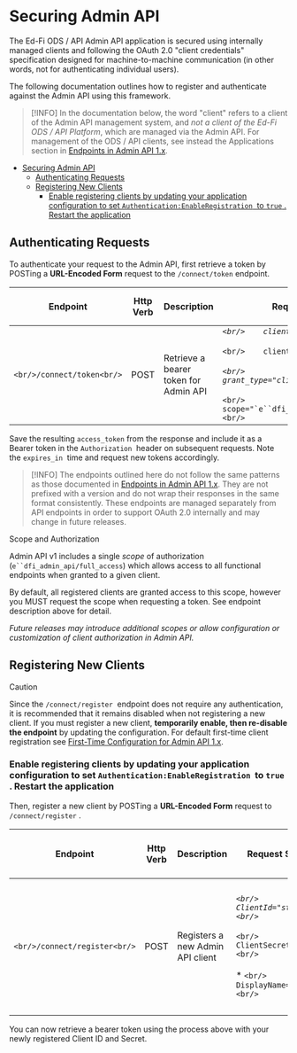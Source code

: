 # Securing Admin API

The Ed-Fi ODS / API Admin API application is secured using internally managed clients and following the OAuth 2.0 "client credentials" specification designed for machine-to-machine communication (in other words, not for authenticating individual users).

The following documentation outlines how to register and authenticate against the Admin API using this framework.

> [!INFO]
> In the documentation below, the word "client" refers to a client of the Admin API management system, and _not a client of the Ed-Fi ODS / API Platform_, which are managed via the Admin API.
> For management of the ODS / API clients, see instead the Applications section in [Endpoints in Admin API 1.x](../technical-information/endpoints-in-admin-api-1x.md).

- [Securing Admin API](#securing-admin-api)
  - [Authenticating Requests](#authenticating-requests)
  - [Registering New Clients](#registering-new-clients)
    - [Enable registering clients by updating your application configuration to set `Authentication:EnableRegistration`  to `true` . Restart the application](#enable-registering-clients-by-updating-your-application-configuration-to-set-authenticationenableregistration-to-true--restart-the-application)

## Authenticating Requests

To authenticate your request to the Admin API, first retrieve a token by POSTing a **URL-Encoded Form** request to the `/connect/token` endpoint.

| Endpoint | Http Verb | Description | Request Schema | Response Schema (Success) | Response Schema (Error) |
| --- | --- | --- | --- | --- | --- |
| ```<br/>/connect/token<br/>``` | POST | Retrieve a bearer token for Admin API | _```<br/>    client_id="string"<br/>```<br/>    <br/>_   ```<br/>    client_secret="string"<br/>```<br/>    <br/>_```<br/>    grant_type="client_credntials"<br/>```<br/>    <br/>_   ```<br/>    scope="`e``dfi_admin_api/full_access`"<br/>``` | ```<br/>{  <br/>  "access_token": "string",  <br/>  "token_type": "Bearer",  <br/>  "expires_in": 0  <br/>}<br/>``` | ```<br/>{  <br/>  "error": "string",  <br/>  "error_description": "string",  <br/>  "error_uri": "string"  <br/>}<br/>``` |

Save the resulting `access_token` from the response and include it as a Bearer token in the `Authorization`  header on subsequent requests. Note the `expires_in`  time and request new tokens accordingly.

> [!INFO]
> The endpoints outlined here do not follow the same patterns as those documented in [Endpoints in Admin API 1.x](../technical-information/endpoints-in-admin-api-1x.md). They are not prefixed with a version and do not wrap their responses in the same format consistently.
> These endpoints are managed separately from API endpoints in order to support OAuth 2.0 internally and may change in future releases.

Scope and Authorization

Admin API v1 includes a single _scope_ of authorization (`e``dfi_admin_api/full_access`) which allows access to all functional endpoints when granted to a given client.

By default, all registered clients are granted access to this scope, however you MUST request the scope when requesting a token. See endpoint description above for detail.

_Future releases may introduce additional scopes or allow configuration or customization of client authorization in Admin API._

## Registering New Clients

> [!CAUTION]
> Since the `/connect/register`  endpoint does not require any authentication, it is recommended that it remains disabled when not registering a new client. If you must register a new client, **temporarily enable, then re-disable the endpoint** by updating the configuration. For default first-time client registration see [First-Time Configuration for Admin API 1.x](../../admin-api/installation/admin-api-1x-for-odsapi-34-61/first-time-configuration-for-admin-api-1x.md).

### Enable registering clients by updating your application configuration to set `Authentication:EnableRegistration`  to `true` . Restart the application

Then, register a new client by POSTing a **URL-Encoded Form** request to `/connect/register` .

| Endpoint | Http Verb | Description | Request Schema | Response Schema (Success) | Response Schema (Validation Error) | Response Schema (Error) |
| --- | --- | --- | --- | --- | --- | --- |
| ```<br/>/connect/register<br/>``` | POST | Registers a new Admin API client | _```<br/>    ClientId="string"<br/>```<br/>    <br/>_   ```<br/>    ClientSecret="string"<br/>```<br/>    <br/>*   ```<br/>    DisplayName="string"<br/>``` | ```<br/>{  <br/> "status": 0  <br/>  "title": "string"  <br/>}<br/>``` | ```<br/>{  <br/>  "status": 0,  <br/>  "title": "string",  <br/>  "errors": [  <br/>    { "string": [ "string" ] }  <br/>  ]  <br/>}<br/>``` | ```<br/>{  <br/>  "status": 0,  <br/>  "title": "string",  <br/>  "errors": [ "string" ]  <br/>}<br/>``` |

You can now retrieve a bearer token using the process above with your newly registered Client ID and Secret.
